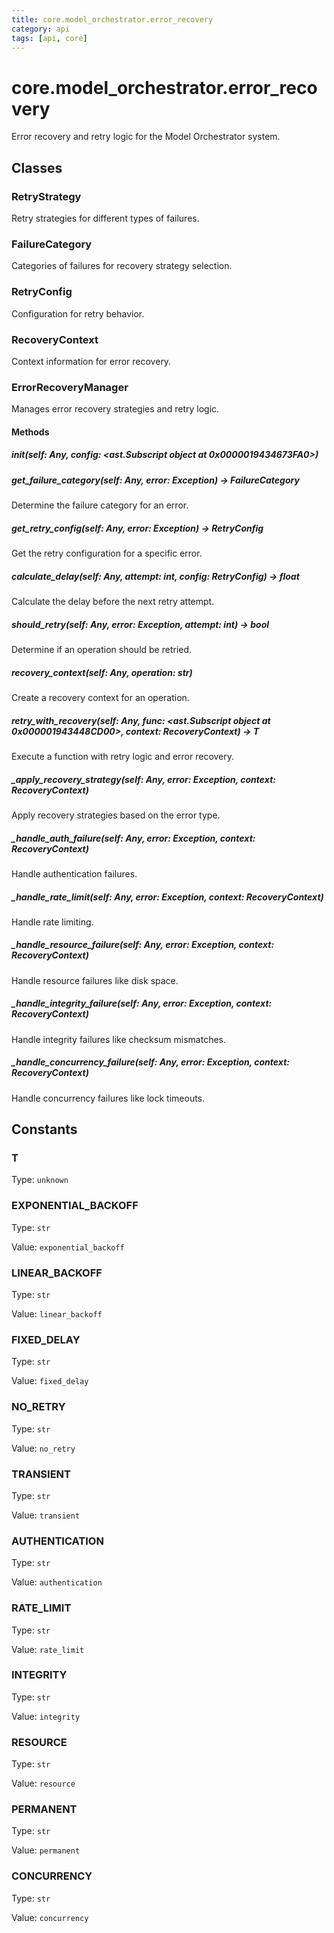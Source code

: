 ```yaml
---
title: core.model_orchestrator.error_recovery
category: api
tags: [api, core]
---
```


# core.model_orchestrator.error_recovery

Error recovery and retry logic for the Model Orchestrator system.

## Classes

### RetryStrategy

Retry strategies for different types of failures.

### FailureCategory

Categories of failures for recovery strategy selection.

### RetryConfig

Configuration for retry behavior.

### RecoveryContext

Context information for error recovery.

### ErrorRecoveryManager

Manages error recovery strategies and retry logic.

#### Methods

##### __init__(self: Any, config: <ast.Subscript object at 0x0000019434673FA0>)



##### get_failure_category(self: Any, error: Exception) -> FailureCategory

Determine the failure category for an error.

##### get_retry_config(self: Any, error: Exception) -> RetryConfig

Get the retry configuration for a specific error.

##### calculate_delay(self: Any, attempt: int, config: RetryConfig) -> float

Calculate the delay before the next retry attempt.

##### should_retry(self: Any, error: Exception, attempt: int) -> bool

Determine if an operation should be retried.

##### recovery_context(self: Any, operation: str)

Create a recovery context for an operation.

##### retry_with_recovery(self: Any, func: <ast.Subscript object at 0x000001943448CD00>, context: RecoveryContext) -> T

Execute a function with retry logic and error recovery.

##### _apply_recovery_strategy(self: Any, error: Exception, context: RecoveryContext)

Apply recovery strategies based on the error type.

##### _handle_auth_failure(self: Any, error: Exception, context: RecoveryContext)

Handle authentication failures.

##### _handle_rate_limit(self: Any, error: Exception, context: RecoveryContext)

Handle rate limiting.

##### _handle_resource_failure(self: Any, error: Exception, context: RecoveryContext)

Handle resource failures like disk space.

##### _handle_integrity_failure(self: Any, error: Exception, context: RecoveryContext)

Handle integrity failures like checksum mismatches.

##### _handle_concurrency_failure(self: Any, error: Exception, context: RecoveryContext)

Handle concurrency failures like lock timeouts.

## Constants

### T

Type: `unknown`

### EXPONENTIAL_BACKOFF

Type: `str`

Value: `exponential_backoff`

### LINEAR_BACKOFF

Type: `str`

Value: `linear_backoff`

### FIXED_DELAY

Type: `str`

Value: `fixed_delay`

### NO_RETRY

Type: `str`

Value: `no_retry`

### TRANSIENT

Type: `str`

Value: `transient`

### AUTHENTICATION

Type: `str`

Value: `authentication`

### RATE_LIMIT

Type: `str`

Value: `rate_limit`

### INTEGRITY

Type: `str`

Value: `integrity`

### RESOURCE

Type: `str`

Value: `resource`

### PERMANENT

Type: `str`

Value: `permanent`

### CONCURRENCY

Type: `str`

Value: `concurrency`

